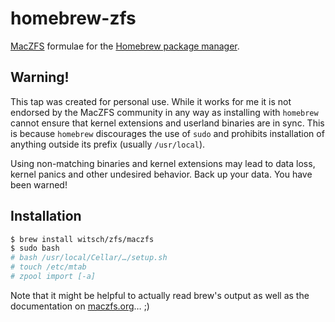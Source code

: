 homebrew-zfs
============

[MacZFS](http://maczfs.org/) formulae for the [Homebrew package manager](http://brew.sh).


Warning!
--------

This tap was created for personal use.  While it works for me it is
not endorsed by the MacZFS community in any way as installing with
`homebrew` cannot ensure that kernel extensions and userland binaries
are in sync.  This is because `homebrew` discourages the use of `sudo`
and prohibits installation of anything outside its prefix (usually
`/usr/local`).

Using non-matching binaries and kernel extensions may lead to data loss,
kernel panics and other undesired behavior.  Back up your data.  You
have been warned!


Installation
------------

```sh
$ brew install witsch/zfs/maczfs
$ sudo bash
# bash /usr/local/Cellar/…/setup.sh
# touch /etc/mtab
# zpool import [-a]
```

Note that it might be helpful to actually read brew's output as well as
the documentation on [maczfs.org](http://maczfs.org/)… ;)
